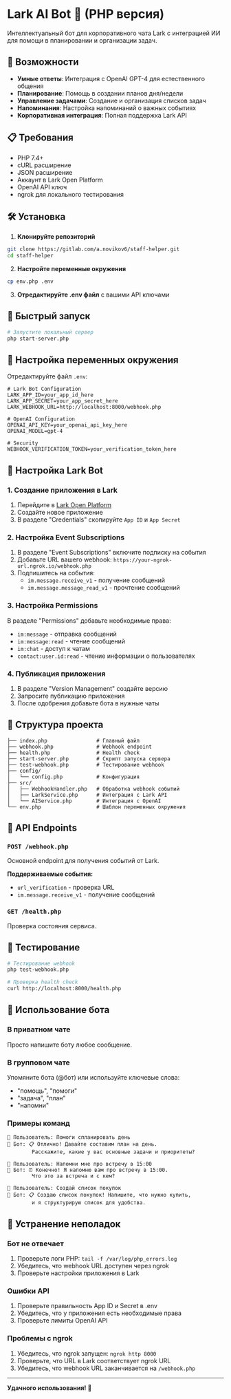 # Lark AI Bot 🤖 (PHP версия)

Интеллектуальный бот для корпоративного чата Lark с интеграцией ИИ для помощи в планировании и организации задач.

## 🚀 Возможности

- **Умные ответы**: Интеграция с OpenAI GPT-4 для естественного общения
- **Планирование**: Помощь в создании планов дня/недели
- **Управление задачами**: Создание и организация списков задач
- **Напоминания**: Настройка напоминаний о важных событиях
- **Корпоративная интеграция**: Полная поддержка Lark API

## 📋 Требования

- PHP 7.4+ 
- cURL расширение
- JSON расширение
- Аккаунт в Lark Open Platform
- OpenAI API ключ
- ngrok для локального тестирования

## 🛠 Установка

1. **Клонируйте репозиторий**
```bash
git clone https://gitlab.com/a.novikov6/staff-helper.git
cd staff-helper
```

2. **Настройте переменные окружения**
```bash
cp env.php .env
```

3. **Отредактируйте .env файл** с вашими API ключами

## 🚀 Быстрый запуск

```bash
# Запустите локальный сервер
php start-server.php
```

## 🔧 Настройка переменных окружения

Отредактируйте файл `.env`:

```env
# Lark Bot Configuration
LARK_APP_ID=your_app_id_here
LARK_APP_SECRET=your_app_secret_here
LARK_WEBHOOK_URL=http://localhost:8000/webhook.php

# OpenAI Configuration
OPENAI_API_KEY=your_openai_api_key_here
OPENAI_MODEL=gpt-4

# Security
WEBHOOK_VERIFICATION_TOKEN=your_verification_token_here
```

## 🔧 Настройка Lark Bot

### 1. Создание приложения в Lark

1. Перейдите в [Lark Open Platform](https://open.feishu.cn/)
2. Создайте новое приложение
3. В разделе "Credentials" скопируйте `App ID` и `App Secret`

### 2. Настройка Event Subscriptions

1. В разделе "Event Subscriptions" включите подписку на события
2. Добавьте URL вашего webhook: `https://your-ngrok-url.ngrok.io/webhook.php`
3. Подпишитесь на события:
   - `im.message.receive_v1` - получение сообщений
   - `im.message.message_read_v1` - прочтение сообщений

### 3. Настройка Permissions

В разделе "Permissions" добавьте необходимые права:
- `im:message` - отправка сообщений
- `im:message:read` - чтение сообщений
- `im:chat` - доступ к чатам
- `contact:user.id:read` - чтение информации о пользователях

### 4. Публикация приложения

1. В разделе "Version Management" создайте версию
2. Запросите публикацию приложения
3. После одобрения добавьте бота в нужные чаты

## 📁 Структура проекта

```
├── index.php                # Главный файл
├── webhook.php              # Webhook endpoint
├── health.php               # Health check
├── start-server.php         # Скрипт запуска сервера
├── test-webhook.php         # Тестирование webhook
├── config/
│   └── config.php           # Конфигурация
├── src/
│   ├── WebhookHandler.php   # Обработка webhook событий
│   ├── LarkService.php      # Интеграция с Lark API
│   └── AIService.php        # Интеграция с OpenAI
└── env.php                  # Шаблон переменных окружения
```

## 🔌 API Endpoints

### `POST /webhook.php`
Основной endpoint для получения событий от Lark.

**Поддерживаемые события:**
- `url_verification` - проверка URL
- `im.message.receive_v1` - получение сообщений

### `GET /health.php`
Проверка состояния сервиса.

## 🧪 Тестирование

```bash
# Тестирование webhook
php test-webhook.php

# Проверка health check
curl http://localhost:8000/health.php
```

## 🤖 Использование бота

### В приватном чате
Просто напишите боту любое сообщение.

### В групповом чате
Упомяните бота (@бот) или используйте ключевые слова:
- "помощь", "помоги"
- "задача", "план"
- "напомни"

### Примеры команд

```
👤 Пользователь: Помоги спланировать день
🤖 Бот: 📋 Отлично! Давайте составим план на день. 
        Расскажите, какие у вас основные задачи и приоритеты?

👤 Пользователь: Напомни мне про встречу в 15:00
🤖 Бот: ⏰ Конечно! Я напомню вам про встречу в 15:00. 
        Что это за встреча и с кем?

👤 Пользователь: Создай список покупок
🤖 Бот: 📋 Создаю список покупок! Напишите, что нужно купить, 
        и я структурирую список для удобства.
```

## 🚨 Устранение неполадок

### Бот не отвечает
1. Проверьте логи PHP: `tail -f /var/log/php_errors.log`
2. Убедитесь, что webhook URL доступен через ngrok
3. Проверьте настройки приложения в Lark

### Ошибки API
1. Проверьте правильность App ID и Secret в .env
2. Убедитесь, что у приложения есть необходимые права
3. Проверьте лимиты OpenAI API

### Проблемы с ngrok
1. Убедитесь, что ngrok запущен: `ngrok http 8000`
2. Проверьте, что URL в Lark соответствует ngrok URL
3. Убедитесь, что webhook URL заканчивается на `/webhook.php`

---

**Удачного использования! 🚀**